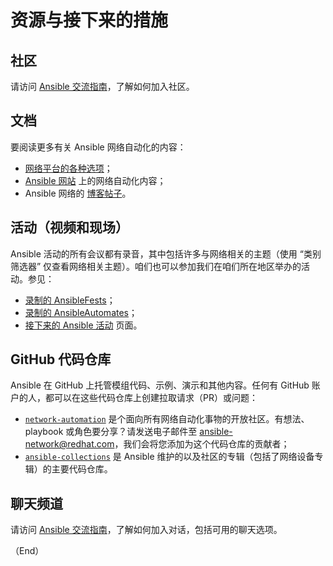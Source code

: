 # 资源与接下来的措施


## 社区

请访问 [Ansible 交流指南](../community_guide/getting_started.md#与-ansible-社区交流)，了解如何加入社区。


## 文档

要阅读更多有关 Ansible 网络自动化的内容：

- [网络平台的各种选项](https://docs.ansible.com/ansible/latest/network/user_guide/platform_index.html#platform-options)；
- [Ansible 网站](https://www.ansible.com/overview/networking) 上的网络自动化内容；
- Ansible 网络的 [博客帖子](https://www.ansible.com/blog/topic/networks)。


## 活动（视频和现场）


Ansible 活动的所有会议都有录音，其中包括许多与网络相关的主题（使用 “类别筛选器” 仅查看网络相关主题）。咱们也可以参加我们在咱们所在地区举办的活动。参见：

- [录制的 AnsibleFests](https://www.ansible.com/resources/videos/ansiblefest)；
- [录制的 AnsibleAutomates](https://www.ansible.com/resources/webinars-training)；
- [接下来的 Ansible 活动](https://www.ansible.com/community/events) 页面。


## GitHub 代码仓库


Ansible 在 GitHub 上托管模组代码、示例、演示和其他内容。任何有 GitHub 账户的人，都可以在这些代码仓库上创建拉取请求（PR）或问题：


- [`network-automation`](https://github.com/network-automation) 是个面向所有网络自动化事物的开放社区。有想法、playbook 或角色要分享？请发送电子邮件至 ansible-network@redhat.com，我们会将您添加为这个代码仓库的贡献者；
- [`ansible-collections`](https://github.com/ansible-collections) 是 Ansible 维护的以及社区的专辑（包括了网络设备专辑）的主要代码仓库。


## 聊天频道

请访问 [Ansible 交流指南](../community_guide/getting_started.md#与-ansible-社区交流)，了解如何加入对话，包括可用的聊天选项。


（End）
